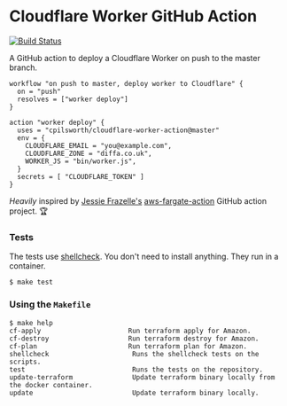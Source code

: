 # Cloudflare Worker GitHub Action

[![Build Status](https://travis-ci.org/cpilsworth/cloudflare-worker-action.svg?branch=master)](https://travis-ci.org/cpilsworth/cloudflare-worker-action)

A GitHub action to deploy a Cloudflare Worker on push to the master branch. 

```hcl
workflow "on push to master, deploy worker to Cloudflare" {
  on = "push"
  resolves = ["worker deploy"]
}

action "worker deploy" {
  uses = "cpilsworth/cloudflare-worker-action@master"
  env = {
    CLOUDFLARE_EMAIL = "you@example.com",
    CLOUDFLARE_ZONE = "diffa.co.uk",
    WORKER_JS = "bin/worker.js",
  }
  secrets = [ "CLOUDFLARE_TOKEN" ]
}
```

_Heavily_ inspired by [Jessie Frazelle's](https://twitter.com/jessfraz) [aws-fargate-action](https://github.com/jessfraz/aws-fargate-action) GitHub action project. :trophy:

### Tests

The tests use [shellcheck](https://github.com/koalaman/shellcheck). You don't
need to install anything. They run in a container. 

```console
$ make test
```

### Using the `Makefile`

```console
$ make help
cf-apply                      Run terraform apply for Amazon.
cf-destroy                    Run terraform destroy for Amazon.
cf-plan                       Run terraform plan for Amazon.
shellcheck                     Runs the shellcheck tests on the scripts.
test                           Runs the tests on the repository.
update-terraform               Update terraform binary locally from the docker container.
update                         Update terraform binary locally.
```
